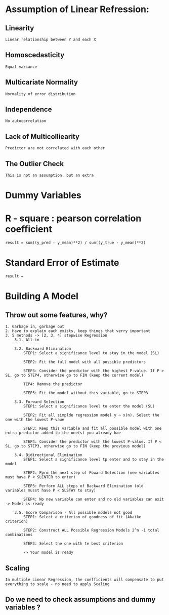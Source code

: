# Assumption of Linear Refression:
## Linearity
    Linear relationship between Y and each X
## Homoscedasticity
    Equal variance
## Multicariate Normality
    Normality of error distribution
## Independence
    No autocorrelation
## Lack of Multicolliearity
    Predictor are not correlated with each other
## The Outlier Check
    This is not an assumption, but an extra

# Dummy Variables


# R - square : pearson correlation coefficient
    result = sum((y_pred - y_mean)**2) / sum((y_true - y_mean)**2)
# Standard Error of Estimate
    result = 

# Building A Model
## Throw out some features, why?
    1. Garbage in, garbage out
    2. Have to explain each exists, keep things that verry important
    3. 5 methods -> [2, 3, 4] stepwise Regression
        3.1. All-in

        3.2. Backward Elimination
            STEP1: Select a significance level to stay in the model (SL)

            STEP2: Fit the full model with all possible predictors

            STEP3: Consider the predictor with the highest P-value. If P > SL, go to STEP4, otherwise go to FIN (keep the current model)
        
            TEP4: Remove the predictor
         
            STEP5: Fit the model without this variable, go to STEP3

        3.3. Forward Selection
            STEP1: Select a significance level to enter the model (SL)

            STEP2: Fit all simplde regression model y ~ x(n). Select the one with the lowest P-vaue

            STEP3: Keep this variable and fit all possible model with one extra predictor added to the one(s) you already hae

            STEP4: Consider the predictor with the lowest P-value. If P < SL, go to STEP3, otherwise go to FIN (keep the previous model)

        3.4. Bidirectional Elimination
            STEP1: Select a significance level tp enter and to stay in the model

            STEP2: Pprm the next step of Foward Selection (new variables must have P < SLENTER to enter)

            STEP3: Perform ALL steps of Backward Elimination (old variables musst have P < SLSTAY to stay)

            STEP4: No new variable can enter and no old variables can exit -> Model is ready

        3.5. Score Comparison - All possible models not good
            STEP1: Select a criterion of goodness of fit (Akaike criterion)

            STEP2: Construct ALL Possible Regression Models 2^n -1 total combinations

            STEP3: Select the one with te best criterion

            -> Your model is ready
         
## Scaling
    In multiple Linear Regression, the coefficients will compensate to put everything to scale - no need to apply Scaling
## Do we need to check assumptions and dummy variables ?

        
